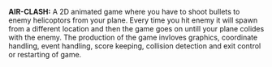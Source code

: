 **AIR-CLASH:**
A 2D animated game where you have to shoot bullets to enemy helicoptors from your plane. Every time you hit enemy it will spawn from a different location and then the game goes on untill your plane colides with the enemy.
The production of the game invloves graphics, coordinate handling, event handling, score keeping, collision detection and exit control or restarting of game.

